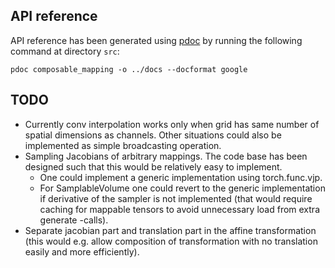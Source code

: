 
## API reference

API reference has been generated using [pdoc](https://pdoc.dev/) by running the following command at directory `src`:

    pdoc composable_mapping -o ../docs --docformat google

## TODO
 - Currently conv interpolation works only when grid has same number of spatial dimensions as channels. Other situations could also be implemented as simple broadcasting operation.
 - Sampling Jacobians of arbitrary mappings. The code base has been designed such that this would be relatively easy to implement.
   - One could implement a generic implementation using torch.func.vjp.
   - For SamplableVolume one could revert to the generic implementation if derivative of the sampler is not implemented (that would require caching for mappable tensors to avoid unnecessary load from extra generate -calls).
 - Separate jacobian part and translation part in the affine transformation (this would e.g. allow composition of transformation with no translation easily and more efficiently).